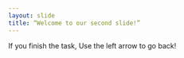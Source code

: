```yaml
---
layout: slide
title: “Welcome to our second slide!” 
---
```

If you finish the task,
Use the left arrow to go back!
